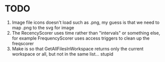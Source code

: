 # TODO

1. Image file icons doesn't load such as .png, my guess is that we need to map .png to the svg for image
2. The RecencyScorer uses time rather than "intervals" or something else, for example FrequencyScorer uses access triggers to clean up the freqscorer
3. Make is so that GetAllFilesInWorkspace returns only the current workspace or all, but not in the same list... stupid
